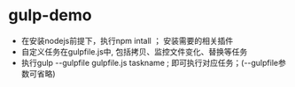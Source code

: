 # gulp-demo	
*  在安装nodejs前提下，执行npm intall ； 安装需要的相关插件	
* 自定义任务在gulpfile.js中, 包括拷贝、监控文件变化、替换等任务
*  执行gulp --gulpfile  gulpfile.js  taskname ; 即可执行对应任务；(--gulpfile参数可省略)
